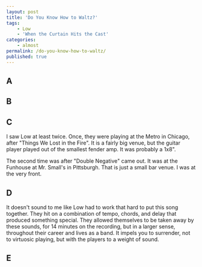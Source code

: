 ```yaml
---
layout: post
title: 'Do You Know How to Waltz?'
tags:
    - Low
    - 'When the Curtain Hits the Cast'
categories:
    - almost
permalink: /do-you-know-how-to-waltz/
published: true
---
```


## A

## B

## C

I saw Low at least twice. Once, they were playing at the Metro in Chicago, after "Things We Lost in the Fire". It is a fairly big venue, but the guitar player played out of the smallest fender amp. It was probably a 1x8".

The second time was after "Double Negative" came out. It was at the Funhouse at Mr. Small's in Pittsburgh. That is just a small bar venue. I was at the very front.

## D

It doesn't sound to me like Low had to work that hard to put this song together. They hit on a combination of tempo, chords, and delay that produced something special. They allowed themselves to be taken away by these sounds, for 14 minutes on the recording, but in a larger sense, throughout their career and lives as a band. It impels you to surrender, not to virtuosic playing, but with the players to a weight of sound.

## E
